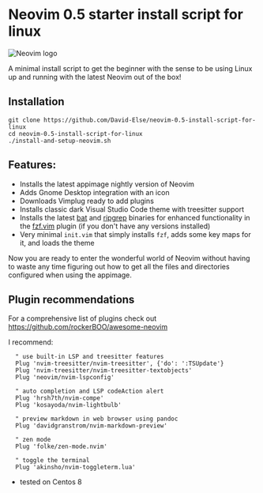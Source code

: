 # Neovim 0.5 starter install script for linux

![Neovim logo](https://github.com/David-Else/neovim-0.5-install-script-for-linux/blob/main/nvim.png)

A minimal install script to get the beginner with the sense to be using Linux up and running with the latest Neovim out of the box!

## Installation

```
git clone https://github.com/David-Else/neovim-0.5-install-script-for-linux
cd neovim-0.5-install-script-for-linux
./install-and-setup-neovim.sh
```

## Features:

- Installs the latest appimage nightly version of Neovim
- Adds Gnome Desktop integration with an icon
- Downloads Vimplug ready to add plugins
- Installs classic dark Visual Studio Code theme with treesitter support
- Installs the latest [bat](https://github.com/sharkdp/bat) and [ripgrep](https://github.com/BurntSushi/ripgrep) binaries for enhanced functionality in the [fzf.vim](https://github.com/junegunn/fzf/blob/master/README-VIM.md) plugin (if you don't have any versions installed)
- Very minimal `init.vim` that simply installs `fzf`, adds some key maps for it, and loads the theme

Now you are ready to enter the wonderful world of Neovim without having to waste any time figuring out how to get all the files and directories configured when using the appimage.

## Plugin recommendations

For a comprehensive list of plugins check out https://github.com/rockerBOO/awesome-neovim

I recommend:

```
  " use built-in LSP and treesitter features
  Plug 'nvim-treesitter/nvim-treesitter', {'do': ':TSUpdate'}
  Plug 'nvim-treesitter/nvim-treesitter-textobjects'
  Plug 'neovim/nvim-lspconfig'

  " auto completion and LSP codeAction alert
  Plug 'hrsh7th/nvim-compe'
  Plug 'kosayoda/nvim-lightbulb'

  " preview markdown in web browser using pandoc
  Plug 'davidgranstrom/nvim-markdown-preview'

  " zen mode
  Plug 'folke/zen-mode.nvim'

  " toggle the terminal
  Plug 'akinsho/nvim-toggleterm.lua'
```

* tested on Centos 8
